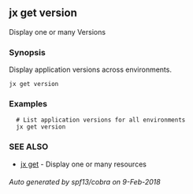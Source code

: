 ## jx get version

Display one or many Versions

### Synopsis


Display application versions across environments.

```
jx get version
```

### Examples

```
  # List application versions for all environments
  jx get version
```

### SEE ALSO
* [jx get](jx_get.md)	 - Display one or many resources

###### Auto generated by spf13/cobra on 9-Feb-2018

